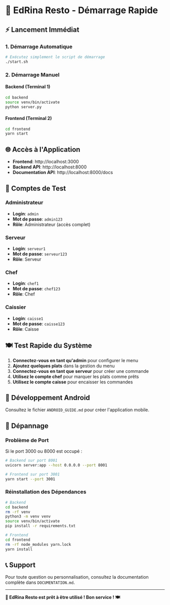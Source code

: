 # 🚀 EdRina Resto - Démarrage Rapide

## ⚡ Lancement Immédiat

### 1. Démarrage Automatique
```bash
# Exécutez simplement le script de démarrage
./start.sh
```

### 2. Démarrage Manuel

#### Backend (Terminal 1)
```bash
cd backend
source venv/bin/activate
python server.py
```

#### Frontend (Terminal 2)
```bash
cd frontend
yarn start
```

## 🌐 Accès à l'Application

- **Frontend**: http://localhost:3000
- **Backend API**: http://localhost:8000
- **Documentation API**: http://localhost:8000/docs

## 👤 Comptes de Test

### Administrateur
- **Login**: `admin`
- **Mot de passe**: `admin123`
- **Rôle**: Administrateur (accès complet)

### Serveur
- **Login**: `serveur1`
- **Mot de passe**: `serveur123`
- **Rôle**: Serveur

### Chef
- **Login**: `chef1`
- **Mot de passe**: `chef123`
- **Rôle**: Chef

### Caissier
- **Login**: `caisse1`
- **Mot de passe**: `caisse123`
- **Rôle**: Caisse

## 🍽️ Test Rapide du Système

1. **Connectez-vous en tant qu'admin** pour configurer le menu
2. **Ajoutez quelques plats** dans la gestion du menu
3. **Connectez-vous en tant que serveur** pour créer une commande
4. **Utilisez le compte chef** pour marquer les plats comme prêts
5. **Utilisez le compte caisse** pour encaisser les commandes

## 📱 Développement Android

Consultez le fichier `ANDROID_GUIDE.md` pour créer l'application mobile.

## 🔧 Dépannage

### Problème de Port
Si le port 3000 ou 8000 est occupé :
```bash
# Backend sur port 8001
uvicorn server:app --host 0.0.0.0 --port 8001

# Frontend sur port 3001
yarn start --port 3001
```

### Réinstallation des Dépendances
```bash
# Backend
cd backend
rm -rf venv
python3 -m venv venv
source venv/bin/activate
pip install -r requirements.txt

# Frontend
cd frontend
rm -rf node_modules yarn.lock
yarn install
```

## 📞 Support

Pour toute question ou personnalisation, consultez la documentation complète dans `DOCUMENTATION.md`.

---

**🎉 EdRina Resto est prêt à être utilisé ! Bon service ! 🍽️**